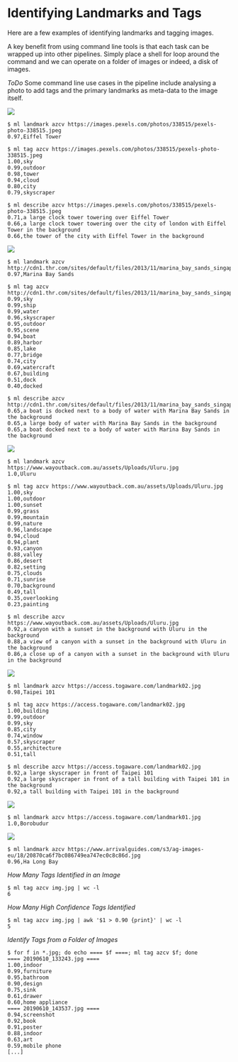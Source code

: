 Identifying Landmarks and Tags
==============================

Here are a few examples of identifying landmarks and tagging
images.

A key benefit from using command line tools is that each task can be
wrapped up into other pipelines. Simply place a shell for loop around
the command and we can operate on a folder of images or indeed, a disk
of images.

*ToDo* Some command line use cases in the pipeline include analysing a
photo to add tags and the primary landmarks as meta-data to the image
itself.

![](https://images.pexels.com/photos/338515/pexels-photo-338515.jpeg)

```console
$ ml landmark azcv https://images.pexels.com/photos/338515/pexels-photo-338515.jpeg
0.97,Eiffel Tower

$ ml tag azcv https://images.pexels.com/photos/338515/pexels-photo-338515.jpeg
1.00,sky
0.99,outdoor
0.98,tower
0.94,cloud
0.80,city
0.79,skyscraper

$ ml describe azcv https://images.pexels.com/photos/338515/pexels-photo-338515.jpeg
0.71,a large clock tower towering over Eiffel Tower
0.66,a large clock tower towering over the city of london with Eiffel Tower in the background
0.66,the tower of the city with Eiffel Tower in the background
```
![](http://cdn1.thr.com/sites/default/files/2013/11/marina_bay_sands_singapore_a_l.jpg)
```console
$ ml landmark azcv http://cdn1.thr.com/sites/default/files/2013/11/marina_bay_sands_singapore_a_l.jpg
0.97,Marina Bay Sands

$ ml tag azcv http://cdn1.thr.com/sites/default/files/2013/11/marina_bay_sands_singapore_a_l.jpg
0.99,sky
0.99,ship
0.99,water
0.96,skyscraper
0.95,outdoor
0.95,scene
0.94,boat
0.89,harbor
0.85,lake
0.77,bridge
0.74,city
0.69,watercraft
0.67,building
0.51,dock
0.40,docked

$ ml describe azcv http://cdn1.thr.com/sites/default/files/2013/11/marina_bay_sands_singapore_a_l.jpg
0.65,a boat is docked next to a body of water with Marina Bay Sands in the background
0.65,a large body of water with Marina Bay Sands in the background
0.65,a boat docked next to a body of water with Marina Bay Sands in the background
```
![](https://www.wayoutback.com.au/assets/Uploads/Uluru.jpg)
```console
$ ml landmark azcv https://www.wayoutback.com.au/assets/Uploads/Uluru.jpg
1.0,Uluru

$ ml tag azcv https://www.wayoutback.com.au/assets/Uploads/Uluru.jpg
1.00,sky
1.00,outdoor
1.00,sunset
0.99,grass
0.99,mountain
0.99,nature
0.96,landscape
0.94,cloud
0.94,plant
0.93,canyon
0.88,valley
0.86,desert
0.82,setting
0.75,clouds
0.71,sunrise
0.70,background
0.49,tall
0.35,overlooking
0.23,painting

$ ml describe azcv https://www.wayoutback.com.au/assets/Uploads/Uluru.jpg
0.92,a canyon with a sunset in the background with Uluru in the background
0.88,a view of a canyon with a sunset in the background with Uluru in the background
0.86,a close up of a canyon with a sunset in the background with Uluru in the background
```
![](https://access.togaware.com/landmark02.jpg)
```console
$ ml landmark azcv https://access.togaware.com/landmark02.jpg
0.98,Taipei 101

$ ml tag azcv https://access.togaware.com/landmark02.jpg
1.00,building
0.99,outdoor
0.99,sky
0.85,city
0.74,window
0.57,skyscraper
0.55,architecture
0.51,tall

$ ml describe azcv https://access.togaware.com/landmark02.jpg
0.92,a large skyscraper in front of Taipei 101
0.92,a large skyscraper in front of a tall building with Taipei 101 in the background
0.92,a tall building with Taipei 101 in the background
```
![](https://access.togaware.com/landmark01.jpg)
```console
$ ml landmark azcv https://access.togaware.com/landmark01.jpg
1.0,Borobudur
```
![](https://www.arrivalguides.com/s3/ag-images-eu/18/20870ca6f7bc086749ea747ec0c8c86d.jpg)
```console
$ ml landmark azcv https://www.arrivalguides.com/s3/ag-images-eu/18/20870ca6f7bc086749ea747ec0c8c86d.jpg
0.96,Ha Long Bay
```

*How Many Tags Identified in an Image*

```console
$ ml tag azcv img.jpg | wc -l
6
```
*How Many High Confidence Tags Identified*

```console
$ ml tag azcv img.jpg | awk '$1 > 0.90 {print}' | wc -l
5
```

*Identify Tags from a Folder of Images*

```console
$ for f in *.jpg; do echo ==== $f ====; ml tag azcv $f; done
==== 20190610_133243.jpg ====
1.00,indoor
0.99,furniture
0.95,bathroom
0.90,design
0.75,sink
0.61,drawer
0.60,home appliance
==== 20190610_143537.jpg ====
0.94,screenshot
0.92,book
0.91,poster
0.88,indoor
0.63,art
0.59,mobile phone
[...]
```


